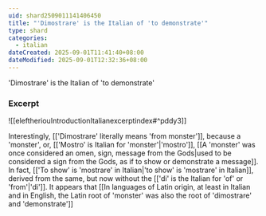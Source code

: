 ```yaml
---
uid: shard2509011141406450
title: "'Dimostrare' is the Italian of 'to demonstrate'"
type: shard
categories:
  - italian
dateCreated: 2025-09-01T11:41:40+08:00
dateModified: 2025-09-01T12:32:36+08:00
---
```

'Dimostrare' is the Italian of 'to demonstrate'

### Excerpt
![[eleftheriouIntroductionItalianexcerptindex#^pddy3]]

Interestingly, [['Dimostrare' literally means 'from monster']], because a 'monster', or, [['Mostro' is Italian for 'monster'|'mostro']], [[A 'monster' was once considered an omen, sign, message from the Gods|used to be considered a sign from the Gods, as if to show or demonstrate a message]]. In fact, [['To show' is 'mostrare' in Italian|'to show' is 'mostrare' in Italian]], derived from the same, but now without the [['di' is the Italian for 'of' or 'from'|'di']]. It appears that [[In languages of Latin origin, at least in Italian and in English, the Latin root of 'monster' was also the root of 'dimostrare' and 'demonstrate']]